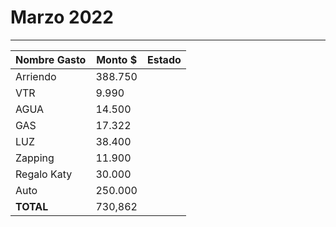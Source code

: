 # Marzo 2022
----

| Nombre Gasto  | Monto $  | Estado |
|---|---|--|
|   Arriendo | 388.750   |   | 
|   VTR  |   9.990   |  | 
|   AGUA |  14.500 |   | 
|   GAS |  17.322 |  | 
|   LUZ | 38.400  |    |
|   Zapping |  11.900 |    |
|   Regalo Katy |  30.000 |    |
|   Auto |  250.000 |    |
 **TOTAL** |  730,862    |  